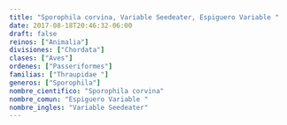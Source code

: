```yaml
---
title: "Sporophila corvina, Variable Seedeater, Espiguero Variable "
date: 2017-08-18T20:46:32-06:00
draft: false
reinos: ["Animalia"]
divisiones: ["Chordata"]
clases: ["Aves"]
ordenes: ["Passeriformes"]
familias: ["Thraupidae "]
generos: ["Sporophila"]
nombre_cientifico: "Sporophila corvina"
nombre_comun: "Espiguero Variable "
nombre_ingles: "Variable Seedeater"
---
```

